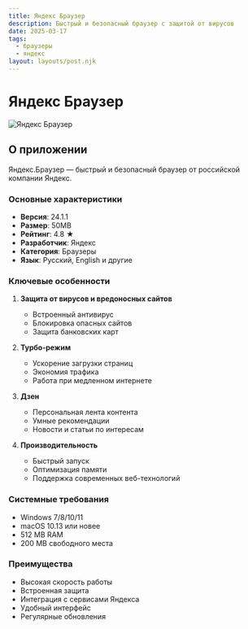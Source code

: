 ```yaml
---
title: Яндекс Браузер
description: Быстрый и безопасный браузер с защитой от вирусов
date: 2025-03-17
tags:
  - браузеры
  - яндекс
layout: layouts/post.njk
---
```


# Яндекс Браузер

![Яндекс Браузер](https://upload.wikimedia.org/wikipedia/commons/thumb/d/dc/Yandex_Browser_icon.svg/800px-Yandex_Browser_icon.svg.png)

## О приложении

Яндекс.Браузер — быстрый и безопасный браузер от российской компании Яндекс.

### Основные характеристики

- **Версия**: 24.1.1
- **Размер**: 50MB
- **Рейтинг**: 4.8 ★
- **Разработчик**: Яндекс
- **Категория**: Браузеры
- **Язык**: Русский, English и другие

### Ключевые особенности

1. **Защита от вирусов и вредоносных сайтов**
   - Встроенный антивирус
   - Блокировка опасных сайтов
   - Защита банковских карт

2. **Турбо-режим**
   - Ускорение загрузки страниц
   - Экономия трафика
   - Работа при медленном интернете

3. **Дзен**
   - Персональная лента контента
   - Умные рекомендации
   - Новости и статьи по интересам

4. **Производительность**
   - Быстрый запуск
   - Оптимизация памяти
   - Поддержка современных веб-технологий

### Системные требования

- Windows 7/8/10/11
- macOS 10.13 или новее
- 512 MB RAM
- 200 MB свободного места

### Преимущества

- Высокая скорость работы
- Встроенная защита
- Интеграция с сервисами Яндекса
- Удобный интерфейс
- Регулярные обновления